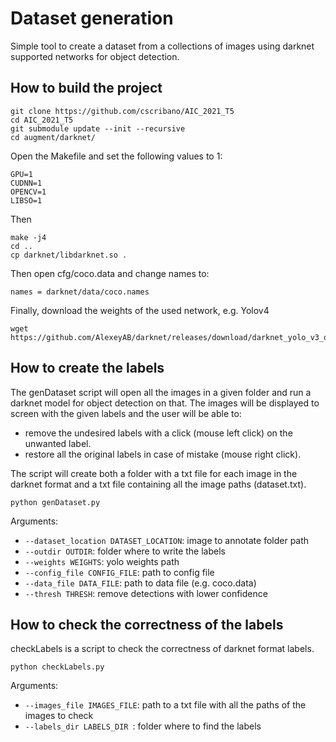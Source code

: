 # Dataset generation

Simple tool to create a dataset from a collections of images using darknet supported networks for object detection. 

## How to build the project

```
git clone https://github.com/cscribano/AIC_2021_T5
cd AIC_2021_T5
git submodule update --init --recursive
cd augment/darknet/
```

Open the Makefile and set the following values to 1:

```
GPU=1
CUDNN=1
OPENCV=1
LIBSO=1
```

Then 

```
make -j4
cd ..
cp darknet/libdarknet.so .
```

Then open cfg/coco.data and change names to:
```
names = darknet/data/coco.names
```

Finally, download the weights of the used network, e.g. Yolov4

```
wget https://github.com/AlexeyAB/darknet/releases/download/darknet_yolo_v3_optimal/yolov4.weights
```

## How to create the labels

The genDataset script will open all the images in a given folder and run a darknet model for object detection on that. 
The images will be displayed to screen with the given labels and the user will be able to:
- remove the undesired labels with a click (mouse left click) on the unwanted label.
- restore all the original labels in case of mistake (mouse right click).

The script will create both a folder with a txt file for each image in the darknet format and a txt file containing all the image paths (dataset.txt).

```
python genDataset.py
```
Arguments:
  - ```--dataset_location DATASET_LOCATION```: image to annotate folder path
  - ```--outdir OUTDIR```: folder where to write the labels
  - ```--weights WEIGHTS```: yolo weights path
  - ```--config_file CONFIG_FILE```: path to config file
  - ```--data_file DATA_FILE```: path to data file (e.g. coco.data)
  - ```--thresh THRESH```: remove detections with lower confidence

## How to check the correctness of the labels

checkLabels is a script to check the correctness of darknet format labels. 

```
python checkLabels.py
```
Arguments:
- ```--images_file IMAGES_FILE```: path to a txt file with all the paths of the images to check
- ```--labels_dir LABELS_DIR ```: folder where to find the labels

